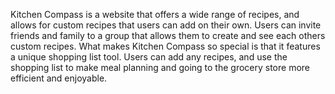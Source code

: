 Kitchen Compass is a website that offers a wide range of recipes, and allows for custom recipes that users can add on their own.
Users can invite friends and family to a group that allows them to create and see each others custom recipes.
What makes Kitchen Compass so special is that it features a unique shopping list tool.
Users can add any recipes, and use the shopping list to make meal planning and going to the grocery store more efficient and enjoyable.
